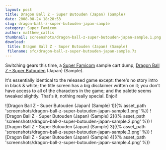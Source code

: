 ```yaml
---
layout: post
title: Dragon Ball Z - Super Butouden (Japan) (Sample)
date: 2008-08-24 18:28:53
slug: dragon-ball-z-super-butouden-japan-sample
category: Super Famicom
author: matthew_callis
thumbnail: screenshots/dragon-ball-z-super-butouden-japan-sample.1.png
download:
 title: Dragon Ball Z - Super Butouden (Japan) (Sample)
 filename: sfc/dragon-ball-z-super-butouden-japan-sample.7z
---
```


Switching gears this time, a [Super Famicom](http://superfamicom.org/ "Super Famicom") sample cart dump, [Dragon Ball Z - Super Butouden](http://superfamicom.org/info/dragon-ball-z-super-butouden/ "Dragon Ball Z - Super Butouden") (Japan) (Sample).

It's essentially identical to the released game except: there's no story intro in black &amp; white; the title screen has a big disclaimer written on it; you don't have access to all of the characters in the game; and the palette seems tweaked slightly. That's it, nothing really special. Enjoi!

![Dragon Ball Z - Super Butouden (Japan) (Sample) 1]({% asset_path 'screenshots/dragon-ball-z-super-butouden-japan-sample.1.png' %})
![Dragon Ball Z - Super Butouden (Japan) (Sample) 2]({% asset_path 'screenshots/dragon-ball-z-super-butouden-japan-sample.2.png' %})
![Dragon Ball Z - Super Butouden (Japan) (Sample) 3]({% asset_path 'screenshots/dragon-ball-z-super-butouden-japan-sample.3.png' %})
![Dragon Ball Z - Super Butouden (Japan) (Sample) 4]({% asset_path 'screenshots/dragon-ball-z-super-butouden-japan-sample.4.png' %})
